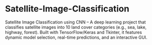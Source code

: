 # Satellite-Image-Classification
Satellite Image Classification using CNN – A deep learning project that classifies satellite images into 10 land cover categories (e.g., sea, lake, highway, forest). Built with TensorFlow/Keras and Tkinter, it features dynamic model selection, real-time predictions, and an interactive GUI.
